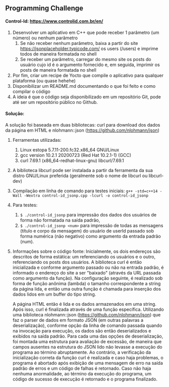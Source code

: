 ## Programming Challenge
#### Control-Id: https://www.controlid.com.br/en/

1. Desenvolver um aplicativo em C++ que pode receber 1 parâmetro (um número) ou 
nenhum parâmetro
    1. Se não receber nenhum parâmetro, baixa a partir do site 
       https://jsonplaceholder.typicode.com/ os users (/users) e imprime todos 
       de maneira formatada no shell
    2. Se receber um parâmetro, carregar do mesmo site os posts do usuário cujo 
       id é o argumento fornecido e, em seguida, imprimir os posts de maneira 
       formatada no shell
2. Por fim, criar um recipe de Yocto que compile o aplicativo para qualquer 
   plataforma (ou quase hehehe)
3. Disponibilizar um README.md documentando o que foi feito e como compilar 
   o código
4. A ideia é que o código seja disponibilizado em um repositório Git, pode até 
   ser um repositório público no Github.

#### Solução:

A solução foi baseada em duas bibliotecas: curl para download dos dados da página
em HTML e nlohmann::json (https://github.com/nlohmann/json)

1. Ferramentas utilizadas:
    1. Linux estopa 5.7.11-200.fc32.x86_64 GNU/Linux
    2. gcc version 10.2.1 20200723 (Red Hat 10.2.1-1) (GCC)
    3. curl 7.69.1 (x86_64-redhat-linux-gnu) libcurl/7.69.1

2. A biblioteca libcurl pode ser instalada a partir da ferramenta da sua distro
   GNU/Linux preferida (geralmente sob o nome de libcurl ou libcurl-dev)

3. Compilação em linha de comando para testes iniciais:
``g++ -std=c++14 -Wall -Wextra control-id_jsonp.cpp -lcurl -o control-id_jsonp``

4. Para testes:
    1. ``$ ./control-id_jsonp`` para impressão dos dados dos usuários de forma 
       não formatada na saída padrão,
    2. ``$ ./control-id_jsonp <num>`` para impressão de todas as mensagens 
       (título e corpo da mensagem) do usuário de userId passado sob forma 
       numérica (não negativo) como argumento da entrada padrão (num).

5. Informações sobre o código fonte:
    Inicialmente, os dois endereços são descritos de forma estática: um referenciando 
    os usuários e o outro, referenciando os posts dos usuários. A biblioteca curl é
    então inicializada e conforme argumento passado ou não na entrada padrão,
    é informado o endereço do site a ser "baixado" (através da URL passada 
    como argumento da função). Na configuração seguinte, é realizado sob forma
    de função anônima (lambda) o tamanho correspondente a string da página lida,
    e então uma outra função é chamada para inserção dos dados lidos em um
    buffer do tipo string.

    A página HTML então é lida e os dados armazenados em uma string. Após isso,
    curl é finalizada através de uma função específica. Utilizando uma biblioteca
    nlohmann::json (https://github.com/nlohmann/json) que faz o parser de dados 
    em formato JSON (em outras palavras a deserialização), conforme opção da
    linha de comando passada quando na invocação para execução, os dados são
    então deserializados e exibidos na saída padrão. Para cada uma das
    opções de deserialização, foi montada uma estrutura para avaliação de
    excessão, de maneira que campos ausentes na estrutura do JSON lido não
    levasse a execução do programa ao término abruptamente. Ao contrário, a 
    verificação da inicialização correta da função curl é realizada e caso haja 
    problemas, o programa é abortado após exibição de uma mensagem de erro na
    saída padrão de erros e um código de falhas é retornado. Caso não haja 
    nenhuma anormalidade, ao término da execução do programa, um código de
    sucesso de execução é retornado e o programa finalizado.


